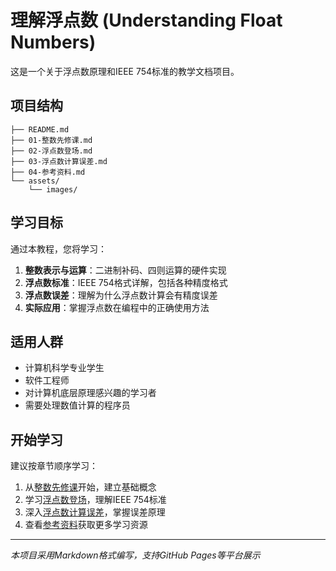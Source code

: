 # 理解浮点数 (Understanding Float Numbers)

这是一个关于浮点数原理和IEEE 754标准的教学文档项目。

## 项目结构

```
├── README.md
├── 01-整数先修课.md
├── 02-浮点数登场.md
├── 03-浮点数计算误差.md
├── 04-参考资料.md
└── assets/
    └── images/
```

## 学习目标

通过本教程，您将学习：

1. **整数表示与运算**：二进制补码、四则运算的硬件实现
2. **浮点数标准**：IEEE 754格式详解，包括各种精度格式
3. **浮点数误差**：理解为什么浮点数计算会有精度误差
4. **实际应用**：掌握浮点数在编程中的正确使用方法

## 适用人群

- 计算机科学专业学生
- 软件工程师
- 对计算机底层原理感兴趣的学习者
- 需要处理数值计算的程序员

## 开始学习

建议按章节顺序学习：

1. 从[整数先修课](./01-整数先修课.md)开始，建立基础概念
2. 学习[浮点数登场](./02-浮点数登场.md)，理解IEEE 754标准
3. 深入[浮点数计算误差](./03-浮点数计算误差.md)，掌握误差原理
4. 查看[参考资料](./04-参考资料.md)获取更多学习资源

---

*本项目采用Markdown格式编写，支持GitHub Pages等平台展示*
